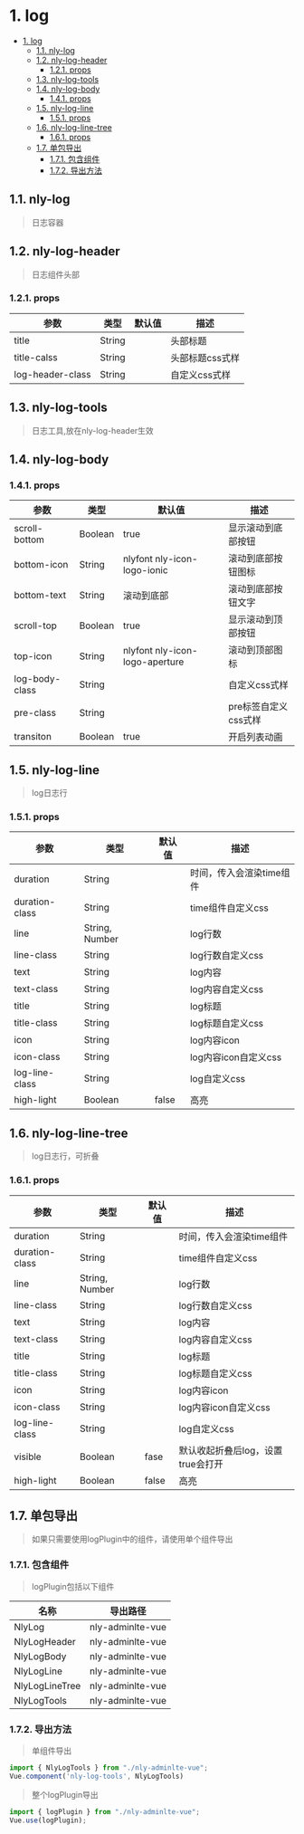 # 1. log

<!-- TOC -->

- [1. log](#1-log)
  - [1.1. nly-log](#11-nly-log)
  - [1.2. nly-log-header](#12-nly-log-header)
    - [1.2.1. props](#121-props)
  - [1.3. nly-log-tools](#13-nly-log-tools)
  - [1.4. nly-log-body](#14-nly-log-body)
    - [1.4.1. props](#141-props)
  - [1.5. nly-log-line](#15-nly-log-line)
    - [1.5.1. props](#151-props)
  - [1.6. nly-log-line-tree](#16-nly-log-line-tree)
    - [1.6.1. props](#161-props)
  - [1.7. 单包导出](#17-单包导出)
    - [1.7.1. 包含组件](#171-包含组件)
    - [1.7.2. 导出方法](#172-导出方法)

<!-- /TOC -->

## 1.1. nly-log

> 日志容器

## 1.2. nly-log-header

> 日志组件头部

### 1.2.1. props

参数 | 类型 |  默认值 | 描述
-|-|-|-
title | String |  | 头部标题
title-calss | String |  | 头部标题css式样
log-header-class | String | | 自定义css式样

## 1.3. nly-log-tools

> 日志工具,放在nly-log-header生效

## 1.4. nly-log-body

### 1.4.1. props

参数 | 类型 |  默认值 | 描述
-|-|-|-
scroll-bottom | Boolean | true | 显示滚动到底部按钮
bottom-icon | String | nlyfont nly-icon-logo-ionic | 滚动到底部按钮图标
bottom-text | String | 滚动到底部 | 滚动到底部按钮文字
scroll-top | Boolean | true | 显示滚动到顶部按钮
top-icon | String | nlyfont nly-icon-logo-aperture | 滚动到顶部图标
log-body-class | String | | 自定义css式样
pre-class | String | | pre标签自定义css式样
transiton | Boolean | true | 开启列表动画

## 1.5. nly-log-line

> log日志行

### 1.5.1. props

参数 | 类型 |  默认值 | 描述
-|-|-|-
duration | String |  | 时间，传入会渲染time组件
duration-class | String |  | time组件自定义css
line | String, Number |  | log行数
line-class | String |  | log行数自定义css
text | String |  | log内容
text-class | String |  | log内容自定义css
title | String |  | log标题
title-class | String |  | log标题自定义css
icon | String |  | log内容icon
icon-class | String |  | log内容icon自定义css
log-line-class | String |  | log自定义css
high-light | Boolean | false | 高亮

## 1.6. nly-log-line-tree

> log日志行，可折叠

### 1.6.1. props

参数 | 类型 |  默认值 | 描述
-|-|-|-
duration | String |  | 时间，传入会渲染time组件
duration-class | String |  | time组件自定义css
line | String, Number |  | log行数
line-class | String |  | log行数自定义css
text | String |  | log内容
text-class | String |  | log内容自定义css
title | String |  | log标题
title-class | String |  | log标题自定义css
icon | String |  | log内容icon
icon-class | String |  | log内容icon自定义css
log-line-class | String |  | log自定义css
visible | Boolean | fase | 默认收起折叠后log，设置true会打开
high-light | Boolean | false | 高亮

## 1.7. 单包导出

> 如果只需要使用logPlugin中的组件，请使用单个组件导出

### 1.7.1. 包含组件

> logPlugin包括以下组件

名称 | 导出路径
-|-
NlyLog | nly-adminlte-vue
NlyLogHeader | nly-adminlte-vue
NlyLogBody | nly-adminlte-vue
NlyLogLine | nly-adminlte-vue
NlyLogLineTree | nly-adminlte-vue
NlyLogTools | nly-adminlte-vue

### 1.7.2. 导出方法

> 单组件导出

```js
import { NlyLogTools } from "./nly-adminlte-vue";
Vue.component('nly-log-tools', NlyLogTools)
```

> 整个logPlugin导出

```js
import { logPlugin } from "./nly-adminlte-vue";
Vue.use(logPlugin);
```